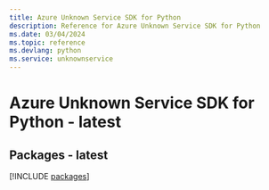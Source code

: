 ```yaml
---
title: Azure Unknown Service SDK for Python
description: Reference for Azure Unknown Service SDK for Python
ms.date: 03/04/2024
ms.topic: reference
ms.devlang: python
ms.service: unknownservice
---
```

# Azure Unknown Service SDK for Python - latest
## Packages - latest
[!INCLUDE [packages](unknown-service-index.md)]